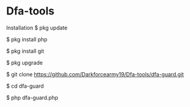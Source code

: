 # Dfa-tools
Installation
$ pkg update

$ pkg install php

$ pkg install git

$ pkg upgrade

$ git clone https://github.com/Darkforcearmy19/Dfa-tools/dfa-guard.git

$ cd dfa-guard

$ php dfa-guard.php
